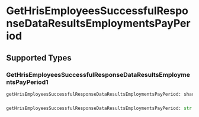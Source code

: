 # GetHrisEmployeesSuccessfulResponseDataResultsEmploymentsPayPeriod


## Supported Types

### GetHrisEmployeesSuccessfulResponseDataResultsEmploymentsPayPeriod1

```python
getHrisEmployeesSuccessfulResponseDataResultsEmploymentsPayPeriod: shared.GetHrisEmployeesSuccessfulResponseDataResultsEmploymentsPayPeriod1 = /* values here */
```

### 

```python
getHrisEmployeesSuccessfulResponseDataResultsEmploymentsPayPeriod: str = /* values here */
```

